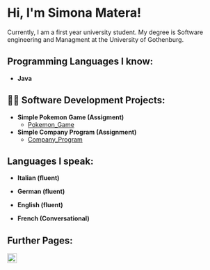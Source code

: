 <h1>Hi, I'm Simona Matera! <br/><a /a></h1>
  
Currently, I am a first year university student. My degree is Software engineering and Managment at the University of Gothenburg.

<h2>Programming Languages I know: </h2> 

- <b>Java</b>

<h2>👨‍💻 Software Development Projects:</h2>

- <b>Simple Pokemon Game (Assigment)</b>
  - [Pokemon_Game](https://github.com/simomat23/PokemonGameAssignment)
- <b>Simple Company Program (Assignment)</b>
  - [Company_Program](https://github.com/simomat23/Company_Assignment)

<h2>Languages I speak:</h2>

- <b>Italian (fluent)</b>

- <b>German (fluent)</b>

- <b>English (fluent)</b>

- <b>French (Conversational)</b>

<h2> Further Pages:</h2>

[<img align="left" alt="JoshMadakor | LinkedIn" width="22px" src="https://cdn.jsdelivr.net/npm/simple-icons@v3/icons/linkedin.svg" />][linkedin]


[linkedin]: https://linkedin.com/in/joshmadakor

<!--
**joshmadakor1/joshmadakor1** is a ✨ _special_ ✨ repository because its `README.md` (this file) appears on your GitHub profile.

Here are some ideas to get you started:

- 🔭 I’m currently working on ...
- 🌱 I’m currently learning ...
- 👯 I’m looking to collaborate on ...
- 🤔 I’m looking for help with ...
- 💬 Ask me about ...
- 📫 How to reach me: ...
- 😄 Pronouns: ...
- ⚡ Fun fact: ...
-->
